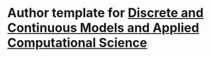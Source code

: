 # Author template for [Discrete and Continuous Models and Applied Computational Science](http://journals.rudn.ru/miph)


